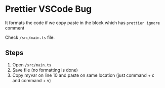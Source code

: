 # Prettier VSCode Bug

It formats the code if we copy paste in the block which has `prettier ignore` comment

Check `/src/main.ts` file.

## Steps

1. Open `/src/main.ts`
2. Save file (no formatting is done)
3. Copy myvar on line 10 and paste on same location (just command + c and command + v)
